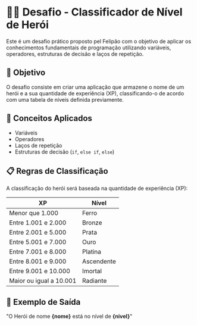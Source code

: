 # 🧙‍♂️ Desafio - Classificador de Nível de Herói

Este é um desafio prático proposto pel Felipão com o objetivo de aplicar os conhecimentos fundamentais de programação utilizando variáveis, operadores, estruturas de decisão e laços de repetição.

## 🚀 Objetivo

O desafio consiste em criar uma aplicação que armazene o nome de um herói e a sua quantidade de experiência (XP), classificando-o de acordo com uma tabela de níveis definida previamente.

## 🧠 Conceitos Aplicados

- Variáveis
- Operadores
- Laços de repetição
- Estruturas de decisão (`if`, `else if`, `else`)

## 📋 Regras de Classificação

A classificação do herói será baseada na quantidade de experiência (XP):

| XP                        | Nível      |
|---------------------------|------------|
| Menor que 1.000           | Ferro      |
| Entre 1.001 e 2.000       | Bronze     |
| Entre 2.001 e 5.000       | Prata      |
| Entre 5.001 e 7.000       | Ouro       |
| Entre 7.001 e 8.000       | Platina    |
| Entre 8.001 e 9.000       | Ascendente |
| Entre 9.001 e 10.000      | Imortal    |
| Maior ou igual a 10.001   | Radiante   |

## 🧾 Exemplo de Saída

"O Herói de nome **{nome}** está no nível de  **{nivel}**"

